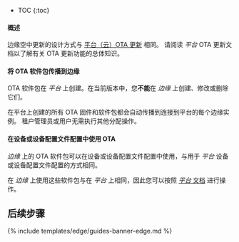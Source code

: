* TOC
{:toc}

#### 概述

边缘空中更新的设计方式与 [平台（云）OTA 更新](/docs/{{cloudDocsPrefix}}user-guide/ota-updates/) 相同。
请阅读 *平台* OTA 更新文档以了解有关 OTA 更新功能的总体知识。

#### 将 OTA 软件包传播到边缘

OTA 软件包在 *平台* 上创建。在当前版本中，您**不能**在 *边缘* 上创建、修改或删除它们。

在平台上创建的所有 OTA 固件和软件包都会自动传播到连接到平台的每个边缘实例。
租户管理员或用户无需执行其他分配操作。

#### 在设备或设备配置文件配置中使用 OTA

*边缘* 上的 OTA 软件包可以在设备或设备配置文件配置中使用，与用于 *平台* 设备或设备配置文件配置的方式相同。

在 *边缘* 上使用这些软件包与在 *平台* 上相同，因此您可以按照 [*平台* 文档](/docs/{{cloudDocsPrefix}}user-guide/ota-updates/) 进行操作。

## 后续步骤

{% include templates/edge/guides-banner-edge.md %}
